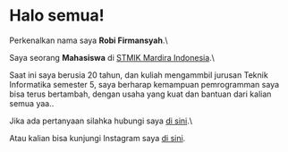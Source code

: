 # Halo semua! 

Perkenalkan nama saya **Robi Firmansyah**.\

Saya seorang **Mahasiswa** di [STMIK Mardira Indonesia](https://stmik-mi.ac.id/).\

Saat ini saya berusia 20 tahun, dan kuliah mengammbil jurusan Teknik Informatika semester 5, saya berharap kemampuan pemrogramman saya bisa terus bertambah, dengan usaha yang kuat dan bantuan dari kalian semua yaa..

Jika ada pertanyaan silahka hubungi saya [di sini](https://api.whatsapp.com/send?phone=628991689990).\

Atau kalian bisa kunjungi Instagram saya [di sini](https://www.instagram.com/robifirmnsyah/).

